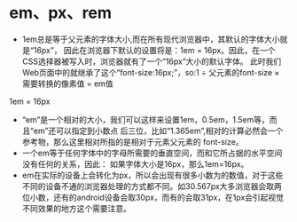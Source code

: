 # em、px、rem
- 1em总是等于父元素的字体大小,而在所有现代浏览器中，其默认的字体大小就是“16px”，
因此在浏览器下默认的设置将是：1em = 16px。因此，在一个CSS选择器被写入时，浏览器就有了一个“16px”大小的默认字体。
此时我们Web页面中的<body>就继承了这个“font-size:16px;”，so:1 ÷ 父元素的font-size × 需要转换的像素值 = em值

1em = 16px
- “em”是一个相对的大小，我们可以这样来设置1em，0.5em，1.5em等，而且“em”还可以指定到小数点
后三位，比如“1.365em”,相对的计算必然会一个参考物，那么这里相对所指的是相对于元素父元素的
font-size。
- 一个em等于任何字体中的字母所需要的垂直空间，而和它所占据的水平空间没有任何的关系，因此：
如果字体大小是16px，那么1em=16px。
- em在实际的设备上会转化为px，所以会出现有很多小数为的数值，对于这些不同的设备不通的浏览器处理的方式都不同。如30.567px大多浏览器会取两位小数，还有的android设备会取30px，而有的会取31px，在1px会引起视觉不同效果的地方这个需要注意。
